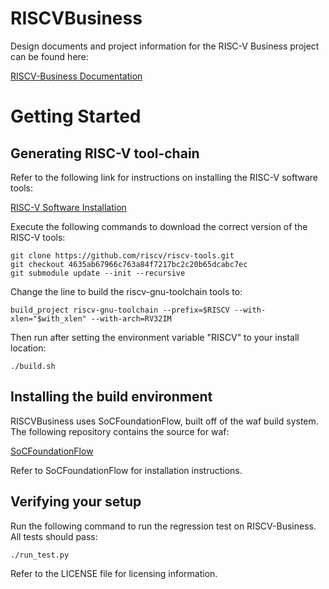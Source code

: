# RISCVBusiness
Design documents and project information for the RISC-V Business project can be found here:

[RISCV-Business Documentation](https://wiki.itap.purdue.edu/display/RISC/RISCV-Business)

# Getting Started

## Generating RISC-V tool-chain

Refer to the following link for instructions on installing the RISC-V software tools:

[RISC-V Software Installation](https://riscv.org/software-tools/)

Execute the following commands to download the correct version of the RISC-V tools:

~~~
git clone https://github.com/riscv/riscv-tools.git
git checkout 4635ab67966c763a84f7217bc2c20b65dcabc7ec
git submodule update --init --recursive
~~~

Change the line to build the riscv-gnu-toolchain tools to:

~~~
build_project riscv-gnu-toolchain --prefix=$RISCV --with-xlen="$with_xlen" --with-arch=RV32IM
~~~

Then run after setting the environment variable "RISCV" to your install location:

~~~
./build.sh
~~~

## Installing the build environment

RISCVBusiness uses SoCFoundationFlow, built off of the waf build system.  The following repository contains the source for waf:

[SoCFoundationFlow](https://github.com/mattaw/SoCFoundationFlow)

Refer to SoCFoundationFlow for installation instructions.

## Verifying your setup

Run the following command to run the regression test on RISCV-Business.  All tests should pass:

~~~
./run_test.py
~~~

Refer to the LICENSE file for licensing information.
